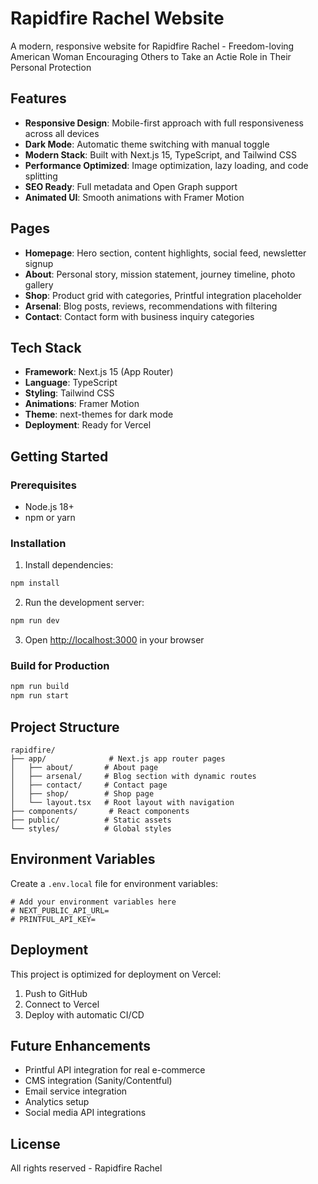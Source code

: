 # Rapidfire Rachel Website

A modern, responsive website for Rapidfire Rachel - Freedom-loving American Woman Encouraging Others to Take an Actie Role in Their Personal Protection

## Features

- **Responsive Design**: Mobile-first approach with full responsiveness across all devices
- **Dark Mode**: Automatic theme switching with manual toggle
- **Modern Stack**: Built with Next.js 15, TypeScript, and Tailwind CSS
- **Performance Optimized**: Image optimization, lazy loading, and code splitting
- **SEO Ready**: Full metadata and Open Graph support
- **Animated UI**: Smooth animations with Framer Motion

## Pages

- **Homepage**: Hero section, content highlights, social feed, newsletter signup
- **About**: Personal story, mission statement, journey timeline, photo gallery
- **Shop**: Product grid with categories, Printful integration placeholder
- **Arsenal**: Blog posts, reviews, recommendations with filtering
- **Contact**: Contact form with business inquiry categories

## Tech Stack

- **Framework**: Next.js 15 (App Router)
- **Language**: TypeScript
- **Styling**: Tailwind CSS
- **Animations**: Framer Motion
- **Theme**: next-themes for dark mode
- **Deployment**: Ready for Vercel

## Getting Started

### Prerequisites

- Node.js 18+ 
- npm or yarn

### Installation

1. Install dependencies:
```bash
npm install
```

2. Run the development server:
```bash
npm run dev
```

3. Open [http://localhost:3000](http://localhost:3000) in your browser

### Build for Production

```bash
npm run build
npm run start
```

## Project Structure

```
rapidfire/
├── app/              # Next.js app router pages
│   ├── about/       # About page
│   ├── arsenal/     # Blog section with dynamic routes
│   ├── contact/     # Contact page
│   ├── shop/        # Shop page
│   └── layout.tsx   # Root layout with navigation
├── components/       # React components
├── public/          # Static assets
└── styles/          # Global styles
```

## Environment Variables

Create a `.env.local` file for environment variables:

```env
# Add your environment variables here
# NEXT_PUBLIC_API_URL=
# PRINTFUL_API_KEY=
```

## Deployment

This project is optimized for deployment on Vercel:

1. Push to GitHub
2. Connect to Vercel
3. Deploy with automatic CI/CD

## Future Enhancements

- Printful API integration for real e-commerce
- CMS integration (Sanity/Contentful)
- Email service integration
- Analytics setup
- Social media API integrations

## License

All rights reserved - Rapidfire Rachel